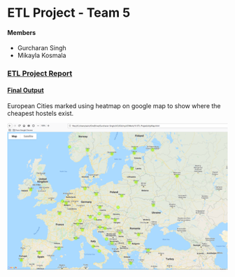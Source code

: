 # ETL Project - Team 5
#### Members
* Gurcharan Singh
* Mikayla Kosmala

### [ETL Project Report](ETL_Project_Report.docx)


#### [Final Output](cityMap.html)
European Cities marked using heatmap on google map to show where the cheapest hostels exist.

![final image](Resources/final_output.png)
